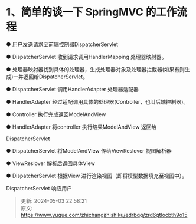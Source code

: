 # 1、简单的谈一下 SpringMVC 的工作流程

● 用户发送请求至前端控制器DispatcherServlet

● DispatcherServlet 收到请求调用HandlerMapping 处理器映射器。

● 处理器映射器找到具体的处理器，生成处理器对象及处理器拦截器(如果有则生成)一并返回给DispatcherServlet。

● DispatcherServlet 调用HandlerAdapter 处理器适配器

● HandlerAdapter 经过适配调用具体的处理器(Controller，也叫后端控制器)。

● Controller 执行完成返回ModelAndView

● HandlerAdapter 将controller 执行结果ModelAndView 返回给

DispatcherServlet

● DispatcherServlet 将ModelAndView 传给ViewReslover 视图解析器

● ViewReslover 解析后返回具体View

● DispatcherServlet 根据View 进行渲染视图（即将模型数据填充至视图中）。

DispatcherServlet 响应用户



> 更新: 2024-05-03 22:58:21  
> 原文: <https://www.yuque.com/zhichangzhishiku/edrbqg/zrd6gtlocbth9o15>